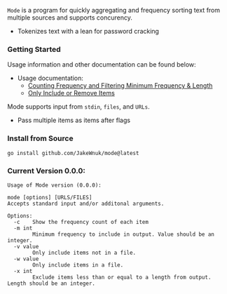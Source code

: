`Mode` is a program for quickly aggregating and frequency sorting text from multiple sources and supports concurency.
- Tokenizes text with a lean for password cracking


### Getting Started

Usage information and other documentation can be found below:

- Usage documentation:
    - [Counting Frequency and Filtering Minimum Frequency & Length](https://github.com/JakeWnuk/mode/blob/main/docs/COUNT_MIN_FREQ_AND_LEN.md)
    - [Only Include or Remove Items](https://github.com/JakeWnuk/mode/blob/main/docs/INCLUDE_AND_REMOVE.md)

Mode supports input from `stdin`, `files`, and `URLs`.
- Pass multiple items as items after flags

### Install from Source
```
go install github.com/JakeWnuk/mode@latest
```
### Current Version 0.0.0:
```
Usage of Mode version (0.0.0):

mode [options] [URLS/FILES]
Accepts standard input and/or additonal arguments.

Options:
  -c    Show the frequency count of each item
  -m int
        Minimum frequency to include in output. Value should be an integer.
  -v value
        Only include items not in a file.
  -w value
        Only include items in a file.
  -x int
        Exclude items less than or equal to a length from output. Length should be an integer.
```
